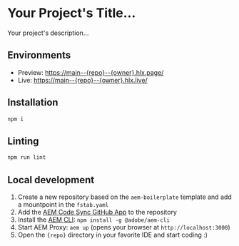# Your Project's Title...
Your project's description...

## Environments
- Preview: [https://main--{repo}--{owner}.hlx.page/](https://main--edgedeliv--cklein08.hlx.page/)
- Live: [https://main--{repo}--{owner}.hlx.live/](https://main--edgedeliv--cklein08.hlx.live/)

## Installation

```sh
npm i
```

## Linting

```sh
npm run lint
```

## Local development

1. Create a new repository based on the `aem-boilerplate` template and add a mountpoint in the `fstab.yaml`
1. Add the [AEM Code Sync GitHub App](https://github.com/apps/aem-code-sync) to the repository
1. Install the [AEM CLI](https://github.com/adobe/aem-cli): `npm install -g @adobe/aem-cli`
1. Start AEM Proxy: `aem up` (opens your browser at `http://localhost:3000`)
1. Open the `{repo}` directory in your favorite IDE and start coding :)

